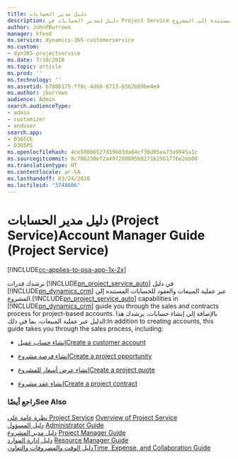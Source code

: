 ```yaml
---
title: دليل مدير الحسابات
description: دليل لمدير الحسابات في Project Service يرشدك عبر عملية المبيعات والعقود للحسابات المستندة إلى المشروع.
author: JohnPBurrows
manager: kfend
ms.service: dynamics-365-customerservice
ms.custom:
- dyn365-projectservice
ms.date: 7/30/2018
ms.topic: article
ms.prod: ''
ms.technology: ''
ms.assetid: b7886175-ff8c-4d60-8713-6562b09be4e4
ms.author: jburrows
audience: Admin
search.audienceType:
- admin
- customizer
- enduser
search.app:
- D365CE
- D365PS
ms.openlocfilehash: 4ce590b6527d39603da84cf36d05ea73a9945a1c
ms.sourcegitcommit: 8c786230ef2a497280885b827162561776e2eb00
ms.translationtype: HT
ms.contentlocale: ar-SA
ms.lasthandoff: 03/24/2020
ms.locfileid: "3748606"
---
```

# <a name="account-manager-guide-project-service"></a><span data-ttu-id="6a826-103">دليل مدير الحسابات (Project Service)</span><span class="sxs-lookup"><span data-stu-id="6a826-103">Account Manager Guide (Project Service)</span></span>

[!INCLUDE[cc-applies-to-psa-app-1x-2x](../includes/cc-applies-to-psa-app-1x-2x.md)]

<span data-ttu-id="6a826-104">ترشدك قدرات [!INCLUDE[pn_project_service_auto](../includes/pn-project-service-auto.md)] في دليل [!INCLUDE[pn_dynamics_crm](../includes/pn-dynamics-crm.md)] عبر عملية المبيعات والعقود للحسابات المستندة إلى المشروع.</span><span class="sxs-lookup"><span data-stu-id="6a826-104">[!INCLUDE[pn_project_service_auto](../includes/pn-project-service-auto.md)] capabilities in [!INCLUDE[pn_dynamics_crm](../includes/pn-dynamics-crm.md)] guide you through the sales and contracts process for project-based accounts.</span></span> <span data-ttu-id="6a826-105">بالإضافة إلى إنشاء حسابات، يرشدك هذا الدليل عبر عملية المبيعات، بما في ذلك:</span><span class="sxs-lookup"><span data-stu-id="6a826-105">In addition to creating accounts, this guide takes you through the sales process, including:</span></span>  
  
-   [<span data-ttu-id="6a826-106">إنشاء حساب عميل</span><span class="sxs-lookup"><span data-stu-id="6a826-106">Create a customer account</span></span>](../project-service/create-customer-account.md)  
  
-   [<span data-ttu-id="6a826-107">إنشاء فرصة مشروع</span><span class="sxs-lookup"><span data-stu-id="6a826-107">Create a project opportunity</span></span>](../project-service/create-project-opportunity.md)  
  
-   [<span data-ttu-id="6a826-108">إنشاء عرض أسعار للمشروع</span><span class="sxs-lookup"><span data-stu-id="6a826-108">Create a project quote</span></span>](../project-service/create-project-quote.md)  
  
-   [<span data-ttu-id="6a826-109">إنشاء عقد مشروع</span><span class="sxs-lookup"><span data-stu-id="6a826-109">Create a project contract</span></span>](../project-service/create-project-contract.md)  
  
  
### <a name="see-also"></a><span data-ttu-id="6a826-110">راجع أيضًا</span><span class="sxs-lookup"><span data-stu-id="6a826-110">See Also</span></span>  
 <span data-ttu-id="6a826-111">[نظرة عامة على Project Service](../project-service/overview.md) </span><span class="sxs-lookup"><span data-stu-id="6a826-111">[Overview of Project Service](../project-service/overview.md) </span></span>  
 <span data-ttu-id="6a826-112">[دليل المسؤول](../project-service/admin-guide.md) </span><span class="sxs-lookup"><span data-stu-id="6a826-112">[Administrator Guide](../project-service/admin-guide.md) </span></span>  
 <span data-ttu-id="6a826-113">[دليل مدير المشروع](../project-service/project-manager-guide.md) </span><span class="sxs-lookup"><span data-stu-id="6a826-113">[Project Manager Guide](../project-service/project-manager-guide.md) </span></span>  
 <span data-ttu-id="6a826-114">[دليل إدارة الموارد](../project-service/resource-manager-guide.md) </span><span class="sxs-lookup"><span data-stu-id="6a826-114">[Resource Manager Guide](../project-service/resource-manager-guide.md) </span></span>  
 [<span data-ttu-id="6a826-115">دليل الوقت والمصروفات والتعاون</span><span class="sxs-lookup"><span data-stu-id="6a826-115">Time, Expense, and Collaboration Guide</span></span>](../project-service/time-expense-collaboration-guide.md)
